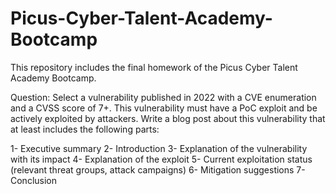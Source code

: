 # Picus-Cyber-Talent-Academy-Bootcamp
This repository includes the final homework of the Picus Cyber Talent Academy Bootcamp.

Question:
Select a vulnerability published in 2022 with a CVE enumeration and a CVSS score of 7+. This vulnerability must have a PoC exploit and be actively exploited by attackers. Write a blog post about this vulnerability that at least includes the following parts:

1- Executive summary
2- Introduction
3- Explanation of the vulnerability with its impact
4- Explanation of the exploit
5- Current exploitation status (relevant threat groups, attack campaigns)
6- Mitigation suggestions
7- Conclusion

